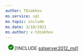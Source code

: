 ```yaml
---
author: TDzakhov
ms.service: sql
ms.topic: include
ms.date: 3/10/2021
ms.author: v-tdzakhov
---
```


![Yes](../media/yes-icon.png)[!INCLUDE [sqlserver2012_md](../sqlserver2012_md.md)]